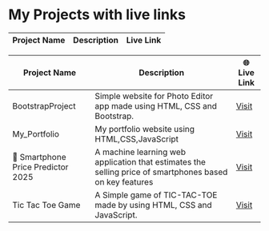 # My Projects with live links

| Project Name | Description | Live Link |
|--------------|-------------|-----------|
<!--LIVE_PROJECTS_START-->
| Project Name | Description | 🌐 Live Link |
|--------------|-------------|---------------|
| BootstrapProject | Simple website for Photo Editor app made using HTML, CSS and Bootstrap. | [Visit](https://omkar-109.github.io/BootstrapProject/) |
| My_Portfolio | My portfolio website using HTML,CSS,JavaScript | [Visit](https://omkar-109.github.io/My_Portfolio/) |
| 📱 Smartphone Price Predictor 2025 | A machine learning web application that estimates the selling price of smartphones based on key features | [Visit](https://smartphone-price-predictor-2025.streamlit.app/) |
| Tic Tac Toe Game | A Simple game of TIC-TAC-TOE made by using HTML, CSS and JavaScript. | [Visit](https://omkar-109.github.io/Tic-Tac-Toe-game-using-html-css-javascript/) |

<!--LIVE_PROJECTS_END-->
